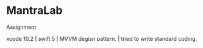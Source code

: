 # MantraLab
Assignment

xcode 10.2 |
swift 5 | MVVM degisn pattern. | tried to write standard coding.
